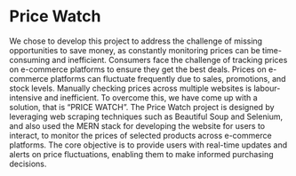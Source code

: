 # Price Watch 
We chose to develop this project to address the challenge of missing opportunities to save money, as constantly monitoring prices can be time-consuming and inefficient. Consumers face the challenge of tracking prices on e-commerce platforms to ensure they get the best deals. Prices on e-commerce platforms can fluctuate frequently due to sales, promotions, and stock levels. Manually checking prices across multiple websites is labour-intensive and inefficient. To overcome this, we have come up with a solution, that is “PRICE WATCH”. The Price Watch project is designed by leveraging web scraping techniques such as Beautiful Soup and Selenium, and also used the MERN stack for developing the website for users to interact, to monitor the prices of selected products across e-commerce platforms. The core objective is to provide users with real-time updates and alerts on price fluctuations, enabling them to make informed purchasing decisions.
